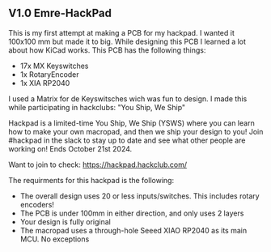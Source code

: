 ## V1.0 Emre-HackPad
This is my first attempt at making a PCB for my hackpad. I wanted it 100x100 mm but made it to big. While designing this PCB I learned a lot about how KiCad works. This PCB has the following things:
- 17x MX Keyswitches
- 1x RotaryEncoder
- 1x XIA RP2040

I used a Matrix for de Keyswitsches wich was fun to design. I made this while participating in hackclubs: "You Ship, We Ship"

Hackpad is a limited-time You Ship, We Ship (YSWS) where you can learn how to make your own macropad, and then we ship your design to you! Join #hackpad in the slack to stay up to date and see what other people are working on! Ends October 21st 2024. 

Want to join to check: https://hackpad.hackclub.com/

The requirments for this hackpad is the following: 
- The overall design uses 20 or less inputs/switches. This includes rotary encoders!
- The PCB is under 100mm in either direction, and only uses 2 layers
- Your design is fully original
- The macropad uses a through-hole Seeed XIAO RP2040 as its main MCU. No exceptions